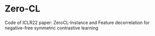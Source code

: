 # Zero-CL
Code of ICLR22 paper: ZeroCL-Instance and Feature decorrelation for negative-free symmetric contrastive learning
